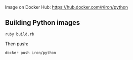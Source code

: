Image on Docker Hub: https://hub.docker.com/r/iron/python

## Building Python images

```sh
ruby build.rb
```

Then push:

```sh
docker push iron/python
```
